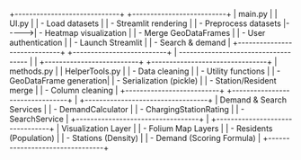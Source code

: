 +-----------------------------+      +--------------------------+ 
|         main.py             |      |      UI.py              |
| - Load datasets             |      | - Streamlit rendering   |
| - Preprocess datasets       |----->| - Heatmap visualization |
| - Merge GeoDataFrames       |      | - User authentication   |
| - Launch Streamlit          |      | - Search & demand       |
+-----------------------------+      +--------------------------+
                  |
      ------------------------------------
      |                                  |
+--------------------------+   +--------------------------------+
|      methods.py          |   |      HelperTools.py            |
| - Data cleaning          |   | - Utility functions           |
| - GeoDataFrame generation|   | - Serialization (pickle)      |
| - Station/Resident merge |   | - Column cleaning             |
+--------------------------+   +--------------------------------+
                  |
      +----------------------------------+
      |    Demand & Search Services      |
      | - DemandCalculator               |
      | - ChargingStationRating          |
      | - SearchService                  |
      +----------------------------------+
                     |
          +--------------------------------+
          |         Visualization Layer    |
          | - Folium Map Layers            |
          | - Residents (Population)       |
          | - Stations (Density)           |
          | - Demand (Scoring Formula)     |
          +--------------------------------+